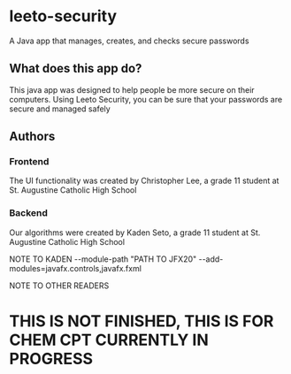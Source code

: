 # leeto-security
A Java app that manages, creates, and checks secure passwords

## What does this app do?
This java app was designed to help people be more secure on their computers. Using Leeto Security, you can be sure that your passwords are secure and managed safely

## Authors
### Frontend
The UI functionality was created by Christopher Lee, a grade 11 student at St. Augustine Catholic High School
### Backend
Our algorithms were created by Kaden Seto, a grade 11 student at St. Augustine Catholic High School


NOTE TO KADEN
--module-path "PATH TO JFX20" --add-modules=javafx.controls,javafx.fxml


NOTE TO OTHER READERS

# THIS IS NOT FINISHED, THIS IS FOR CHEM CPT CURRENTLY IN PROGRESS

